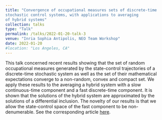 ```yaml
---
title: "Convergence of occupational measures sets of discrete-time
stochastic control systems, with applications to averaging
of hybrid systems"
collection: talks
type: "Talk"
permalink: /talks/2022-01-20-talk-3
venue: "Inria Sophia Antipolis, NEO Team Workshop"
date: 2022-01-20
#location: "Los Angeles, CA"
---
```


This talk concerned recent results showing that the set of random occupational measures generated by the state-control trajectories of a discrete-time stochastic system as well as the set of their mathematical expectations converge to a non-random, convex and compact set. We apply these results to the averaging a hybrid system with a slow continuous-time component and a fast discrete-time component. It is shown that the solutions of the hybrid system are approximated by the solutions of a differential inclusion. The novelty of our results is that we allow the state-control space of the fast component to be non-denumerable. See the corresponding article [here](https://www.tandfonline.com/doi/full/10.1080/00207179.2024.2329731).
